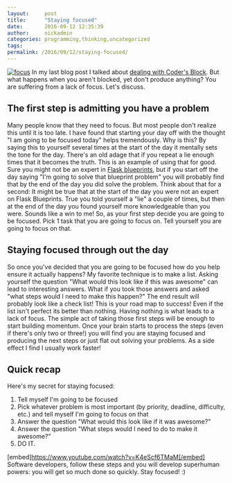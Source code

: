```yaml
---
layout:     post
title:      "Staying focused"
date:       2016-09-12 12:35:39
author:     nickadmin
categories: programming,thinking,uncategorized
tags:  
permalink: /2016/09/12/staying-focused/
---
```

[![focus](https://ironboundsoftware.com/blog-imgs/uploads/2016/09/focus-1.jpg)](https://ironboundsoftware.com/blog-imgs/uploads/2016/09/focus-1.jpg) In my last blog post I talked about [dealing with Coder's Block](https://ironboundsoftware.com/blog/2016/09/05/coders-block/). But what happens when you aren't blocked, yet don't produce anything? You are suffering from a lack of focus. Let's discuss. 

## The first step is admitting you have a problem

Many people know that they need to focus. But most people don't realize this until it is too late. I have found that starting your day off with the thought "I am going to be focused today" helps tremendously. Why is this? By saying this to yourself several times at the start of the day it mentally sets the tone for the day. There's an old adage that if you repeat a lie enough times that it becomes the truth. This is an example of using that for good. Sure you might not be an expert in [Flask blueprints](http://flask.pocoo.org/docs/0.11/blueprints/), but if you start off the day saying "I'm going to solve that blueprint problem" you will probably find that by the end of the day you did solve the problem. Think about that for a second: It might be true that at the start of the day you were not an expert on Flask Blueprints. True you told yourself a "lie" a couple of times, but then at the end of the day you found yourself more knowledgeable than you were. Sounds like a win to me! So, as your first step decide you are going to be focused. Pick 1 task that you are going to focus on. Tell yourself you are going to focus on that. 

## Staying focused through out the day

So once you've decided that you are going to be focused how do you help ensure it actually happens? My favorite technique is to make a list. Asking yourself the question "What would this look like if this was awesome" can lead to interesting answers. What if you took those answers and asked "what steps would I need to make this happen?" The end result will probably look like a check list! This is your road map to success! Even if the list isn't perfect its better than nothing. Having nothing is what leads to a lack of focus. The simple act of taking those first steps will be enough to start building momentum. Once your brain starts to process the steps (even if there's only two or three!) you will find you are staying focused and producing the next steps or just flat out solving your problems. As a side effect I find I usually work faster! 

## Quick recap

Here's my secret for staying focused: 

  1. Tell myself I'm going to be focused
  2. Pick whatever problem is most important (by priority, deadline, difficulty, etc.) and tell myself I'm going to focus on that
  3. Answer the question "What would this look like if it was awesome?"
  4. Answer the question "What steps would I need to do to make it awesome?"
  5. DO IT.

[embed]https://www.youtube.com/watch?v=K4eScf6TMaM[/embed] Software developers, follow these steps and you will develop superhuman powers: you will get so much done so quickly. Stay focused! :)
<!--stackedit_data:
eyJoaXN0b3J5IjpbLTE3MzU3NjcyMTNdfQ==
-->
